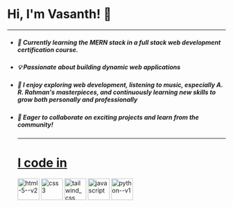 # Hi, I'm Vasanth! 👋 

---

- ##### 🌱 Currently learning the **MERN stack in a full stack web development** certification course.

- ##### 💡 Passionate about building **dynamic web applications**

- ##### 🎵 I enjoy exploring web development, listening to music, especially A. R. Rahman's masterpieces, and continuously learning new skills to grow both personally and professionally

- ##### 🚀 Eager to collaborate on exciting projects and learn from the community!

  ---

  # <u>I code in</u>

  <img width="50" height="50" src="https://img.icons8.com/color/48/html-5--v2.png" alt="html-5--v2"/>
  <img width="50" height="50" src="https://img.icons8.com/fluency/50/css3.png" alt="css3"/>
  <img width="50" height="50" src="https://img.icons8.com/color/48/tailwind_css.png" alt="tailwind_css"/>
  <img width="50" height="50" src="https://img.icons8.com/fluency/50/javascript.png" alt="javascript"/>
  <img width="50" height="50" src="https://img.icons8.com/color/48/python--v1.png" alt="python--v1"/>
